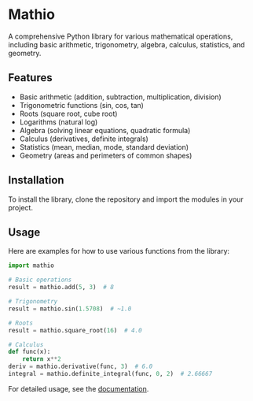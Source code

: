 # Mathio

A comprehensive Python library for various mathematical operations, including basic arithmetic, trigonometry, algebra, calculus, statistics, and geometry.

## Features
- Basic arithmetic (addition, subtraction, multiplication, division)
- Trigonometric functions (sin, cos, tan)
- Roots (square root, cube root)
- Logarithms (natural log)
- Algebra (solving linear equations, quadratic formula)
- Calculus (derivatives, definite integrals)
- Statistics (mean, median, mode, standard deviation)
- Geometry (areas and perimeters of common shapes)

## Installation

To install the library, clone the repository and import the modules in your project.

## Usage

Here are examples for how to use various functions from the library:

```python
import mathio

# Basic operations
result = mathio.add(5, 3)  # 8

# Trigonometry
result = mathio.sin(1.5708)  # ~1.0

# Roots
result = mathio.square_root(16)  # 4.0

# Calculus
def func(x):
    return x**2
deriv = mathio.derivative(func, 3)  # 6.0
integral = mathio.definite_integral(func, 0, 2)  # 2.66667
```

For detailed usage, see the [documentation](usage.md).
